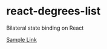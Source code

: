 # react-degrees-list

Bilateral state binding on React

[Sample Link](https://vmerk.com/samples/react-degrees-list/)

